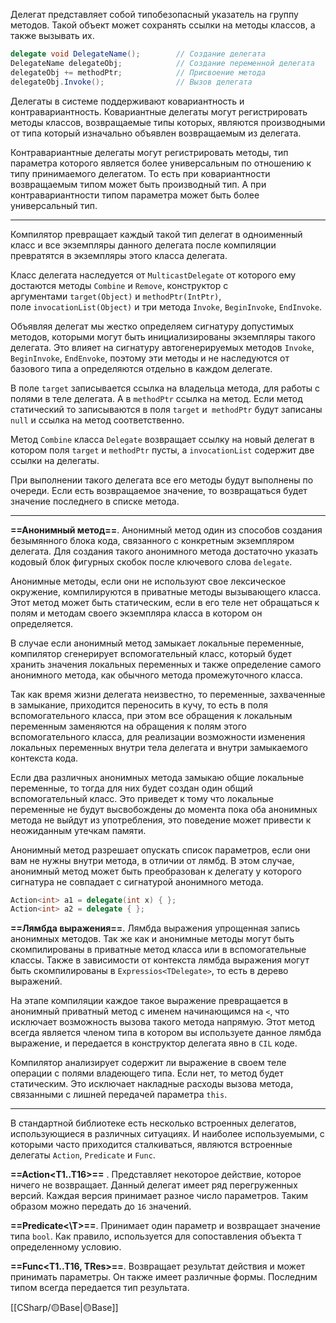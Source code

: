 Делегат представляет собой типобезопасный указатель на группу методов. Такой 
объект может сохранять ссылки на методы классов, а также вызывать их.

```c#
delegate void DelegateName();        // Создание делегата
DelegateName delegateObj;            // Создание переменной делегата
delegateObj += methodPtr;            // Присвоение метода
delegateObj.Invoke();                // Вызов делегата   
```

Делегаты в системе поддерживают ковариантность и контравариантность. Ковариантные делегаты могут регистрировать методы классов, возвращаемые типы которых, являются производными от типа который изначально объявлен возвращаемым из делегата.

Контравариантные делегаты могут регистрировать методы, тип параметра которого
является более универсальным по отношению к типу принимаемого делегатом.
То есть при ковариантности возвращаемым типом может быть производный тип.
А при контравариантности типом параметра может быть более универсальный тип.

---

Компилятор превращает каждый такой тип делегат в одноименный класс и все экземпляры данного делегата после компиляции превратятся в экземпляры этого класса делегата.

Класс делегата наследуется от `MulticastDelegate` от которого ему достаются методы `Combine` и `Remove`, конструктор с аргументами `target(Object)` и `methodPtr(IntPtr)`,
поле `invocationList(Object)` и три метода `Invoke`, `BeginInvoke`, `EndInvoke`.

Объявляя делегат мы жестко определяем сигнатуру допустимых методов, которыми
могут быть инициализированы экземпляры такого делегата. Это влияет на сигнатуру автогенерируемых методов `Invoke`, `BeginInvoke`, `EndEnvoke`, поэтому эти методы 
и не наследуются от базового типа а определяются отдельно в каждом делегате.

В поле `target` записывается ссылка на владельца метода, для работы с полями в теле делегата. А в `methodPtr` ссылка на метод. Если метод статический то записываются в
поля `target` и` methodPtr` будут записаны `null` и ссылка на метод соответственно.

Метод `Combine` класса `Delegate` возвращает ссылку на новый делегат в котором поля `target` и `methodPtr` пусты, а `invocationList` содержит две ссылки на делегаты. 

При выполнении такого делегата все его методы будут выполнены по очереди. Если есть возвращаемое значение, то возвращаться будет значение последнего в списке метода.

---

**==Анонимный метод==**. Анонимный метод один из способов создания безымянного блока кода, связанного с конкретным экземпляром делегата. Для создания такого анонимного метода достаточно указать кодовый блок фигурных скобок после ключевого слова `delegate`.

Анонимные методы, если они не используют свое лексическое окружение, компилируются в приватные методы вызывающего класса. Этот метод может быть статическим, если в его теле нет обращаться к полям и методам своего экземпляра класса в котором он определяется.

В случае если анонимный метод замыкает локальные переменные, компилятор сгенерирует вспомогательный класс, который будет хранить значения локальных переменных и также определение самого анонимного метода, как обычного метода промежуточного класса. 

Так как время жизни делегата неизвестно, то переменные, захваченные в замыкание, приходится переносить в кучу, то есть в поля вспомогательного класса, при этом все обращения к локальным переменным заменяются на обращения к полям этого вспомогательного класса, для реализации возможности изменения локальных
переменных внутри тела делегата и внутри замыкаемого контекста кода.

Если два различных анонимных метода замыкаю общие локальные переменные, то тогда для них будет создан один общий вспомогательный класс. Это приведет к тому что локальные переменные не будут высвобождены до момента пока оба анонимных метода не выйдут
из употребления, это поведение может привести к неожиданным утечкам памяти. 

Анонимный метод разрешает опускать список параметров, если они вам не нужны внутри метода, в отличии от лямбд. В этом случае, анонимный метод может быть преобразован
к делегату у которого сигнатура не совпадает с сигнатурой анонимного метода.

```c#
Action<int> a1 = delegate(int x) { };  
Action<int> a2 = delegate { };
```

**==Лямбда выражения==**. Лямбда выражения упрощенная запись анонимных методов. Так же
как и анонимные методы могут быть скомпилированы в приватные метод класса или в вспомогательные классы. Также в зависимости от контекста лямбда выражения могут
быть скомпилированы в `Expressios<TDelegate>`, то есть в дерево выражений.

На этапе компиляции каждое такое выражение превращается в анонимный приватный метод с именем начинающимся на `<`, что исключает возможность вызова такого метода напрямую. Этот метод всегда является членом типа в котором вы используете данное лямбда выражение, и передается в конструктор делегата явно в `CIL` коде.

Компилятор анализирует содержит ли выражение в своем теле операции с полями владеющего типа. Если нет, то метод будет статическим. Это исключает накладные
расходы вызова метода, связанными с лишней передачей параметра `this`.

---

В стандартной библиотеке есть несколько встроенных делегатов, использующиеся в различных ситуациях. И наиболее используемыми, с которыми часто приходится сталкиваться, являются встроенные делегаты `Action`, `Predicate` и `Func`.

**==Action<T1..T16>==** . Представляет некоторое действие, которое ничего не возвращает.
Данный делегат имеет ряд перегруженных версий. Каждая версия принимает
разное число параметров. Таким образом можно передать до `16` значений.

**==Predicate<\T>==**.  Принимает один параметр и возвращает значение типа `bool`. Как 
правило, используется для сопоставления объекта `T` определенному условию.

**==Func<T1..T16, TRes>==**. Возвращает результат действия и может принимать параметры. Он также имеет различные формы. Последним типом всегда передается тип результата.

[[СSharp/🟡Base|🟡Base]]








